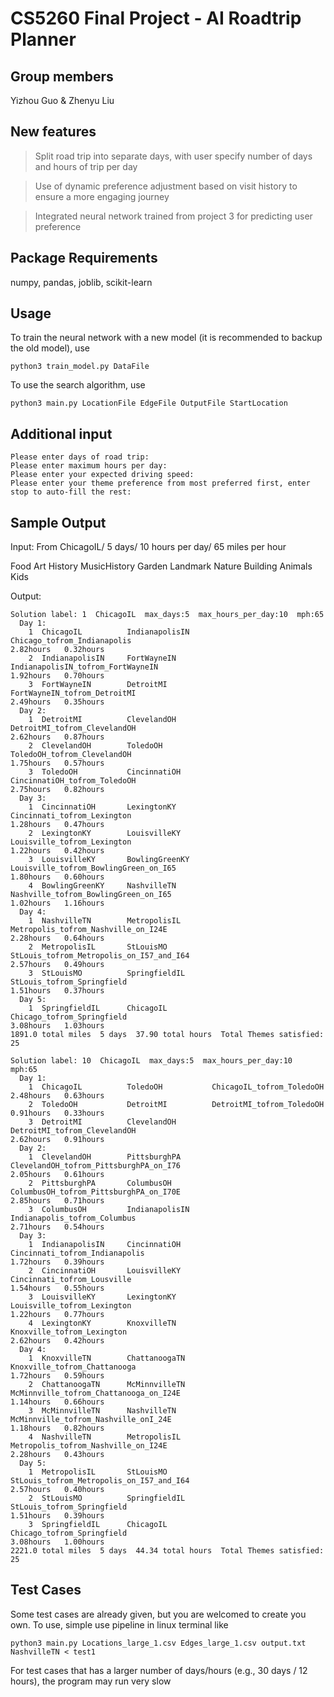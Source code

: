 # CS5260 Final Project - AI Roadtrip Planner

## Group members

Yizhou Guo & Zhenyu Liu

## New features

> Split road trip into separate days, with user specify number of days and hours of trip per day

> Use of dynamic preference adjustment based on visit history to ensure a more engaging journey

> Integrated neural network trained from project 3 for predicting user preference

## Package Requirements

numpy, pandas, joblib, scikit-learn

## Usage

To train the neural network with a new model (it is recommended to backup the old model), use

```
python3 train_model.py DataFile
```

To use the search algorithm, use

```
python3 main.py LocationFile EdgeFile OutputFile StartLocation 
```

## Additional input

```
Please enter days of road trip:
Please enter maximum hours per day:
Please enter your expected driving speed:
Please enter your theme preference from most preferred first, enter stop to auto-fill the rest:
```

## Sample Output

Input: From ChicagoIL/ 5 days/ 10 hours per day/ 65 miles per hour

Food Art History MusicHistory Garden Landmark Nature Building Animals Kids

Output:

```
Solution label: 1  ChicagoIL  max_days:5  max_hours_per_day:10  mph:65
  Day 1:
    1  ChicagoIL          IndianapolisIN     Chicago_tofrom_Indianapolis                                     2.82hours   0.32hours
    2  IndianapolisIN     FortWayneIN        IndianapolisIN_tofrom_FortWayneIN                               1.92hours   0.70hours
    3  FortWayneIN        DetroitMI          FortWayneIN_tofrom_DetroitMI                                    2.49hours   0.35hours
  Day 2:
    1  DetroitMI          ClevelandOH        DetroitMI_tofrom_ClevelandOH                                    2.62hours   0.87hours
    2  ClevelandOH        ToledoOH           ToledoOH_tofrom_ClevelandOH                                     1.75hours   0.57hours
    3  ToledoOH           CincinnatiOH       CincinnatiOH_tofrom_ToledoOH                                    2.75hours   0.82hours
  Day 3:
    1  CincinnatiOH       LexingtonKY        Cincinnati_tofrom_Lexington                                     1.28hours   0.47hours
    2  LexingtonKY        LouisvilleKY       Louisville_tofrom_Lexington                                     1.22hours   0.42hours
    3  LouisvilleKY       BowlingGreenKY     Louisville_tofrom_BowlingGreen_on_I65                           1.80hours   0.60hours
    4  BowlingGreenKY     NashvilleTN        Nashville_tofrom_BowlingGreen_on_I65                            1.02hours   1.16hours
  Day 4:
    1  NashvilleTN        MetropolisIL       Metropolis_tofrom_Nashville_on_I24E                             2.28hours   0.64hours
    2  MetropolisIL       StLouisMO          StLouis_tofrom_Metropolis_on_I57_and_I64                        2.57hours   0.49hours
    3  StLouisMO          SpringfieldIL      StLouis_tofrom_Springfield                                      1.51hours   0.37hours
  Day 5:
    1  SpringfieldIL      ChicagoIL          Chicago_tofrom_Springfield                                      3.08hours   1.03hours
1891.0 total miles  5 days  37.90 total hours  Total Themes satisfied: 25

Solution label: 10  ChicagoIL  max_days:5  max_hours_per_day:10  mph:65
  Day 1:
    1  ChicagoIL          ToledoOH           ChicagoIL_tofrom_ToledoOH                                       2.48hours   0.63hours
    2  ToledoOH           DetroitMI          DetroitMI_tofrom_ToledoOH                                       0.91hours   0.33hours
    3  DetroitMI          ClevelandOH        DetroitMI_tofrom_ClevelandOH                                    2.62hours   0.91hours
  Day 2:
    1  ClevelandOH        PittsburghPA       ClevelandOH_tofrom_PittsburghPA_on_I76                          2.05hours   0.61hours
    2  PittsburghPA       ColumbusOH         ColumbusOH_tofrom_PittsburghPA_on_I70E                          2.85hours   0.71hours
    3  ColumbusOH         IndianapolisIN     Indianapolis_tofrom_Columbus                                    2.71hours   0.54hours
  Day 3:
    1  IndianapolisIN     CincinnatiOH       Cincinnati_tofrom_Indianapolis                                  1.72hours   0.39hours
    2  CincinnatiOH       LouisvilleKY       Cincinnati_tofrom_Lousville                                     1.54hours   0.55hours
    3  LouisvilleKY       LexingtonKY        Louisville_tofrom_Lexington                                     1.22hours   0.77hours
    4  LexingtonKY        KnoxvilleTN        Knoxville_tofrom_Lexington                                      2.62hours   0.42hours
  Day 4:
    1  KnoxvilleTN        ChattanoogaTN      Knoxville_tofrom_Chattanooga                                    1.72hours   0.59hours
    2  ChattanoogaTN      McMinnvilleTN      McMinnville_tofrom_Chattanooga_on_I24E                          1.14hours   0.66hours
    3  McMinnvilleTN      NashvilleTN        McMinnville_tofrom_Nashville_onI_24E                            1.18hours   0.82hours
    4  NashvilleTN        MetropolisIL       Metropolis_tofrom_Nashville_on_I24E                             2.28hours   0.43hours
  Day 5:
    1  MetropolisIL       StLouisMO          StLouis_tofrom_Metropolis_on_I57_and_I64                        2.57hours   0.40hours
    2  StLouisMO          SpringfieldIL      StLouis_tofrom_Springfield                                      1.51hours   0.39hours
    3  SpringfieldIL      ChicagoIL          Chicago_tofrom_Springfield                                      3.08hours   1.00hours
2221.0 total miles  5 days  44.34 total hours  Total Themes satisfied: 25
```

## Test Cases

Some test cases are already given, but you are welcomed to create you own. To use, simple use pipeline in linux terminal like
``` 
python3 main.py Locations_large_1.csv Edges_large_1.csv output.txt NashvilleTN < test1
```

For test cases that has a larger number of days/hours (e.g., 30 days / 12 hours), the program may run very slow
